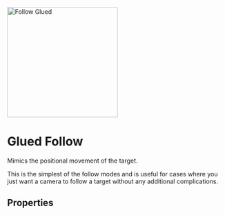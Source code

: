 <img alt="Follow Glued" class="page-header-icon" src="/assets/icons/follow-glued.svg" height="256" width="256" />

# Glued Follow

Mimics the positional movement of the target.

This is the simplest of the follow modes and is useful for cases where you just want a camera to follow a target without any additional complications.

## Properties
<!--@include: ./parts/follow-target.md-->
<!--@include: ./parts/damping.md-->
<!--@include: ./parts/damping-value.md-->

